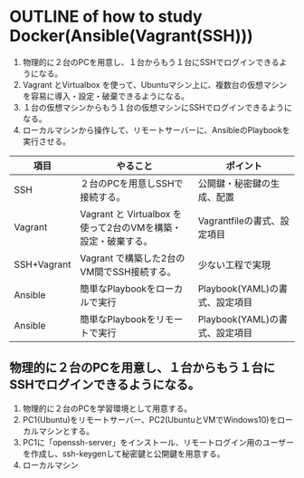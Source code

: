 # OUTLINE of how to study Docker(Ansible(Vagrant(SSH)))

1. 物理的に２台のPCを用意し、１台からもう１台にSSHでログインできるようになる。
2. Vagrant とVirtualbox を使って、Ubuntuマシン上に、複数台の仮想マシンを容易に導入・設定・破棄できるようになる。
3. １台の仮想マシンからもう１台の仮想マシンにSSHでログインできるようになる。
4. ローカルマシンから操作して、リモートサーバーに、AnsibleのPlaybookを実行させる。

|項目|やること|ポイント
|---|---|---
|SSH|２台のPCを用意しSSHで接続する。|公開鍵・秘密鍵の生成、配置
|Vagrant|Vagrant と Virtualbox を使って2台のVMを構築・設定・破棄する。|Vagrantfileの書式、設定項目
|SSH+Vagrant|Vagrant で構築した2台のVM間でSSH接続する。|少ない工程で実現
|Ansible|簡単なPlaybookをローカルで実行|Playbook(YAML)の書式、設定項目
|Ansible|簡単なPlaybookをリモートで実行|Playbook(YAML)の書式、設定項目

## 物理的に２台のPCを用意し、１台からもう１台にSSHでログインできるようになる。
1. 物理的に２台のPCを学習環境として用意する。
2. PC1(Ubuntu)をリモートサーバー、PC2(UbuntuとVMでWindows10)をローカルマシンとする。
3. PC1に「openssh-server」をインストール、リモートログイン用のユーザーを作成し、ssh-keygenして秘密鍵と公開鍵を用意する。
4. ローカルマシン
